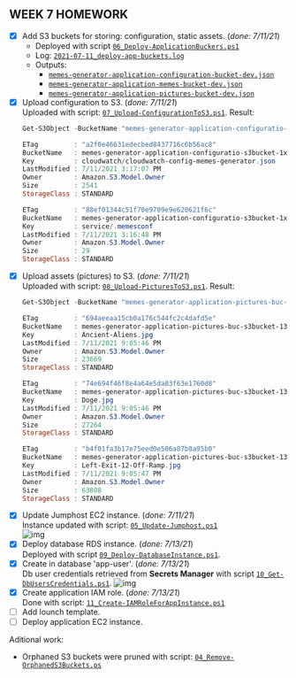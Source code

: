 ## WEEK 7 HOMEWORK
 - [x] Add S3 buckets for storing: configuration, static assets. (_done: 7/11/21_)  
   - Deployed with script [`06_Deploy-ApplicationBuckers.ps1`](06_Deploy-ApplicationBuckers.ps1)  
   - Log: [`2021-07-11_deploy-app-buckets.log`](logs/2021-07-11_deploy-app-buckets.log)
   - Outputs:
     - [`memes-generator-application-configuration-bucket-dev.json`](memes-generator/application/outputs/memes-generator-application-configuration-bucket-dev.json)
     - [`memes-generator-application-memes-bucket-dev.json`](memes-generator/application/outputs/memes-generator-application-memes-bucket-dev.json)
     - [`memes-generator-application-pictures-bucket-dev.json`](memes-generator/application/outputs/memes-generator-application-pictures-bucket-dev.json)
 - [x] Upload configuration to S3. (_done: 7/11/21_)  
   Uploaded with script: [`07_Upload-ConfigurationToS3.ps1`](07_Upload-ConfigurationToS3.ps1). Result:
      ```powershell
      Get-S3Object -BucketName "memes-generator-application-configuratio-s3bucket-1xjpyqpokw21o"

      ETag         : "a2f0e46631edecbed8437716c6b56ac8"
      BucketName   : memes-generator-application-configuratio-s3bucket-1xjpyqpokw21o
      Key          : cloudwatch/cloudwatch-config-memes-generator.json
      LastModified : 7/11/2021 3:17:07 PM
      Owner        : Amazon.S3.Model.Owner
      Size         : 2541
      StorageClass : STANDARD

      ETag         : "88ef01344c51f70e9709e9e620621f6c"
      BucketName   : memes-generator-application-configuratio-s3bucket-1xjpyqpokw21o
      Key          : service/.memesconf
      LastModified : 7/11/2021 3:16:48 PM
      Owner        : Amazon.S3.Model.Owner
      Size         : 29
      StorageClass : STANDARD
      ```
 - [x] Upload assets (pictures) to S3. (_done: 7/11/21_)  
   Uploaded with script: [`08_Upload-PicturesToS3.ps1`](08_Upload-PicturesToS3.ps1). Result:
      ```powershell
      Get-S3Object -BucketName "memes-generator-application-pictures-buc-s3bucket-134kk33me41i4"

      ETag         : "694aeeaa15cb0a176c544fc2c4dafd5e"
      BucketName   : memes-generator-application-pictures-buc-s3bucket-134kk33me41i4
      Key          : Ancient-Aliens.jpg
      LastModified : 7/11/2021 9:05:46 PM
      Owner        : Amazon.S3.Model.Owner
      Size         : 23669
      StorageClass : STANDARD

      ETag         : "74e694f46f8e4a64e5da83f63e1760d8"
      BucketName   : memes-generator-application-pictures-buc-s3bucket-134kk33me41i4
      Key          : Doge.jpg
      LastModified : 7/11/2021 9:05:46 PM
      Owner        : Amazon.S3.Model.Owner
      Size         : 27264
      StorageClass : STANDARD

      ETag         : "b4f01fa3b17e75eed0e506a87b0a95b0"
      BucketName   : memes-generator-application-pictures-buc-s3bucket-134kk33me41i4
      Key          : Left-Exit-12-Off-Ramp.jpg
      LastModified : 7/11/2021 9:05:47 PM
      Owner        : Amazon.S3.Model.Owner
      Size         : 63808
      StorageClass : STANDARD
      ```
 - [x] Update Jumphost EC2 instance. (_done: 7/11/21_)  
    Instance updated with script: [`05_Update-Jumphost.ps1`](05_Update-JumpHost.ps1)  
    ![img](https://i.imgur.com/YlxgFig.png)
 - [x] Deploy database RDS instance. (_done: 7/13/21_)  
      Deployed with script [`09_Deploy-DatabaseInstance.ps1`](09_Deploy-DatabaseInstance.ps1). 
 - [x] Create in database 'app-user'. (_done: 7/13/21_)  
      Db user credentials retrieved from **Secrets Manager** with script [`10_Get-DbUsersCredentials.ps1`](10_Get-DbUsersCredentials.ps1). 
      ![img](https://i.imgur.com/yx2iTO2.png)
 - [x] Create application IAM role. (_done: 7/13/21_)  
      Done with script: [`11_Create-IAMRoleForAppInstance.ps1`](11_Create-IAMRoleForAppInstance.ps1)
 - [ ] Add lounch template.
 - [ ] Deploy application EC2 instance.

Aditional work:
 - Orphaned S3 buckets were pruned with script: [`04_Remove-OrphanedS3Buckets.ps`](04_Remove-OrphanedS3Buckets.ps1)